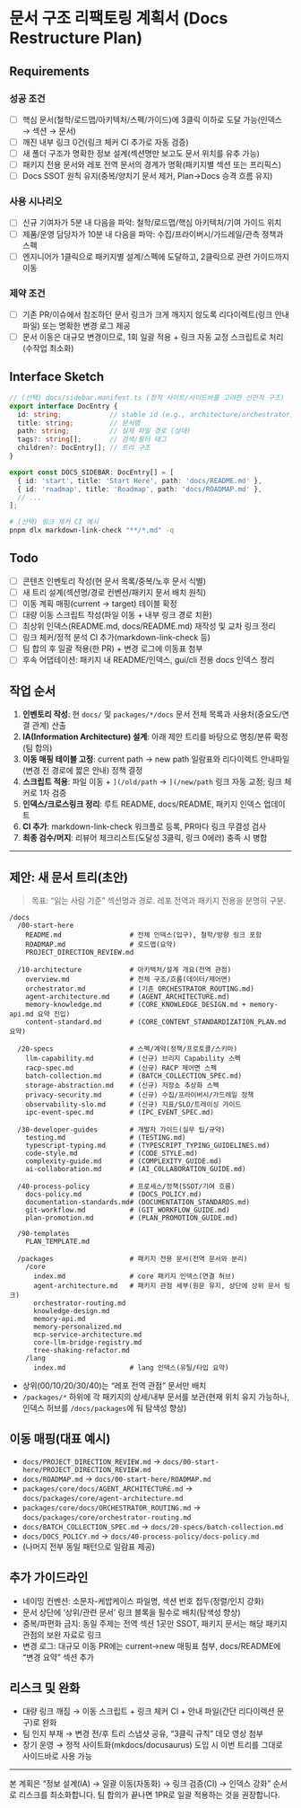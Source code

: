 # 문서 구조 리팩토링 계획서 (Docs Restructure Plan)

## Requirements

### 성공 조건

- [ ] 핵심 문서(철학/로드맵/아키텍처/스펙/가이드)에 3클릭 이하로 도달 가능(인덱스 → 섹션 → 문서)
- [ ] 깨진 내부 링크 0건(링크 체커 CI 추가로 자동 검증)
- [ ] 새 폴더 구조가 명확한 정보 설계(섹션명만 보고도 문서 위치를 유추 가능)
- [ ] 패키지 전용 문서와 레포 전역 문서의 경계가 명확(패키지별 섹션 또는 프리픽스)
- [ ] Docs SSOT 원칙 유지(중복/양치기 문서 제거, Plan→Docs 승격 흐름 유지)

### 사용 시나리오

- [ ] 신규 기여자가 5분 내 다음을 파악: 철학/로드맵/핵심 아키텍처/기여 가이드 위치
- [ ] 제품/운영 담당자가 10분 내 다음을 파악: 수집/프라이버시/가드레일/관측 정책과 스펙
- [ ] 엔지니어가 1클릭으로 패키지별 설계/스펙에 도달하고, 2클릭으로 관련 가이드까지 이동

### 제약 조건

- [ ] 기존 PR/이슈에서 참조하던 문서 링크가 크게 깨지지 않도록 리다이렉트(링크 안내 파일) 또는 명확한 변경 로그 제공
- [ ] 문서 이동은 대규모 변경이므로, 1회 일괄 적용 + 링크 자동 교정 스크립트로 처리(수작업 최소화)

## Interface Sketch

```typescript
// (선택) docs/sidebar.manifest.ts (정적 사이트/사이드바를 고려한 선언적 구조)
export interface DocEntry {
  id: string;            // stable id (e.g., architecture/orchestrator)
  title: string;         // 문서명
  path: string;          // 실제 파일 경로 (상대)
  tags?: string[];       // 검색/필터 태그
  children?: DocEntry[]; // 트리 구조
}

export const DOCS_SIDEBAR: DocEntry[] = [
  { id: 'start', title: 'Start Here', path: 'docs/README.md' },
  { id: 'roadmap', title: 'Roadmap', path: 'docs/ROADMAP.md' },
  // ...
];
```

```bash
# (선택) 링크 체커 CI 예시
pnpm dlx markdown-link-check "**/*.md" -q
```

## Todo

- [ ] 콘텐츠 인벤토리 작성(현 문서 목록/중복/노후 문서 식별)
- [ ] 새 트리 설계(섹션명/경로 컨벤션/패키지 문서 배치 원칙)
- [ ] 이동 계획 매핑(current → target) 테이블 확정
- [ ] 대량 이동 스크립트 작성(파일 이동 + 내부 링크 경로 치환)
- [ ] 최상위 인덱스(README.md, docs/README.md) 재작성 및 교차 링크 정리
- [ ] 링크 체커/정적 분석 CI 추가(markdown-link-check 등)
- [ ] 팀 합의 후 일괄 적용(한 PR) + 변경 로그에 이동표 첨부
- [ ] 후속 어댑테이션: 패키지 내 README/인덱스, gui/cli 전용 docs 인덱스 정리

## 작업 순서

1. **인벤토리 작성**: 현 `docs/` 및 `packages/*/docs` 문서 전체 목록과 사용처(중요도/연결 관계) 산출
2. **IA(Information Architecture) 설계**: 아래 제안 트리를 바탕으로 명칭/분류 확정(팀 합의)
3. **이동 매핑 테이블 고정**: current path → new path 일람표와 리다이렉트 안내파일(변경 전 경로에 짧은 안내) 정책 결정
4. **스크립트 적용**: 파일 이동 + `](/old/path` → `](/new/path` 링크 자동 교정; 링크 체커로 1차 검증
5. **인덱스/크로스링크 정리**: 루트 README, docs/README, 패키지 인덱스 업데이트
6. **CI 추가**: markdown-link-check 워크플로 등록, PR마다 링크 무결성 검사
7. **최종 검수/머지**: 리뷰어 체크리스트(도달성 3클릭, 링크 0에러) 충족 시 병합

---

## 제안: 새 문서 트리(초안)

> 목표: “읽는 사람 기준” 섹션명과 경로. 레포 전역과 패키지 전용을 분명히 구분.

```
/docs
  /00-start-here
    README.md                 # 전체 인덱스(입구), 철학/방향 링크 포함
    ROADMAP.md                # 로드맵(요약)
    PROJECT_DIRECTION_REVIEW.md

  /10-architecture            # 아키텍처/설계 개요(전역 관점)
    overview.md               # 전체 구조/흐름(데이터/제어면)
    orchestrator.md           # (기존 ORCHESTRATOR_ROUTING.md)
    agent-architecture.md     # (AGENT_ARCHITECTURE.md)
    memory-knowledge.md       # (CORE_KNOWLEDGE_DESIGN.md + memory-api.md 요약 진입)
    content-standard.md       # (CORE_CONTENT_STANDARDIZATION_PLAN.md 요약)

  /20-specs                   # 스펙/계약(정책/프로토콜/스키마)
    llm-capability.md         # (신규) 브리지 Capability 스펙
    racp-spec.md              # (신규) RACP 제어면 스펙
    batch-collection.md       # (BATCH_COLLECTION_SPEC.md)
    storage-abstraction.md    # (신규) 저장소 추상화 스펙
    privacy-security.md       # (신규) 수집/프라이버시/가드레일 정책
    observability-slo.md      # (신규) 지표/SLO/트레이싱 가이드
    ipc-event-spec.md         # (IPC_EVENT_SPEC.md)

  /30-developer-guides        # 개발자 가이드(실무 팁/규약)
    testing.md                # (TESTING.md)
    typescript-typing.md      # (TYPESCRIPT_TYPING_GUIDELINES.md)
    code-style.md             # (CODE_STYLE.md)
    complexity-guide.md       # (COMPLEXITY_GUIDE.md)
    ai-collaboration.md       # (AI_COLLABORATION_GUIDE.md)

  /40-process-policy          # 프로세스/정책(SSOT/기여 흐름)
    docs-policy.md            # (DOCS_POLICY.md)
    documentation-standards.md# (DOCUMENTATION_STANDARDS.md)
    git-workflow.md           # (GIT_WORKFLOW_GUIDE.md)
    plan-promotion.md         # (PLAN_PROMOTION_GUIDE.md)

  /90-templates
    PLAN_TEMPLATE.md

  /packages                   # 패키지 전용 문서(전역 문서와 분리)
    /core
      index.md                # core 패키지 인덱스(연결 허브)
      agent-architecture.md   # 패키지 관점 세부(원문 유지, 상단에 상위 문서 링크)
      orchestrator-routing.md
      knowledge-design.md
      memory-api.md
      memory-personalized.md
      mcp-service-architecture.md
      core-llm-bridge-registry.md
      tree-shaking-refactor.md
    /lang
      index.md                # lang 인덱스(유틸/타입 요약)
```

- 상위(00/10/20/30/40)는 “레포 전역 관점” 문서만 배치
- `/packages/*` 하위에 각 패키지의 상세/내부 문서를 보관(현재 위치 유지 가능하나, 인덱스 허브를 `/docs/packages`에 둬 탐색성 향상)

## 이동 매핑(대표 예시)

- `docs/PROJECT_DIRECTION_REVIEW.md` → `docs/00-start-here/PROJECT_DIRECTION_REVIEW.md`
- `docs/ROADMAP.md` → `docs/00-start-here/ROADMAP.md`
- `packages/core/docs/AGENT_ARCHITECTURE.md` → `docs/packages/core/agent-architecture.md`
- `packages/core/docs/ORCHESTRATOR_ROUTING.md` → `docs/packages/core/orchestrator-routing.md`
- `docs/BATCH_COLLECTION_SPEC.md` → `docs/20-specs/batch-collection.md`
- `docs/DOCS_POLICY.md` → `docs/40-process-policy/docs-policy.md`
- (나머지 전부 동일 패턴으로 일람표 제공)

## 추가 가이드라인

- 네이밍 컨벤션: 소문자-케밥케이스 파일명, 섹션 번호 접두(정렬/인지 강화)
- 문서 상단에 ‘상위/관련 문서’ 링크 블록을 필수로 배치(탐색성 향상)
- 중복/파편화 금지: 동일 주제는 전역 섹션 1곳만 SSOT, 패키지 문서는 해당 패키지 관점의 보완 자료로 링크
- 변경 로그: 대규모 이동 PR에는 current→new 매핑표 첨부, docs/README에 “변경 요약” 섹션 추가

## 리스크 및 완화

- 대량 링크 깨짐 → 이동 스크립트 + 링크 체커 CI + 안내 파일(간단 리다이렉션 문구)로 완화
- 팀 인지 부재 → 변경 전/후 트리 스냅샷 공유, “3클릭 규칙” 데모 영상 첨부
- 장기 운영 → 정적 사이트화(mkdocs/docusaurus) 도입 시 이번 트리를 그대로 사이드바로 사용 가능

---

본 계획은 “정보 설계(IA) → 일괄 이동(자동화) → 링크 검증(CI) → 인덱스 강화” 순서로 리스크를 최소화합니다. 팀 합의가 끝나면 1PR로 일괄 적용하는 것을 권장합니다.
